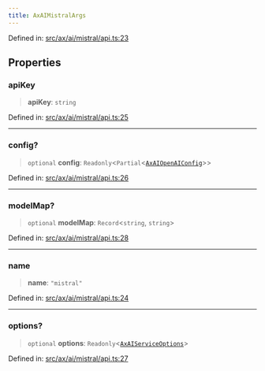 ```yaml
---
title: AxAIMistralArgs
---
```


Defined in: [src/ax/ai/mistral/api.ts:23](#apidocs/httpsgithubcomax-llmaxblob3b79ada8d723949fcd8a76c2b6f48cf69d8394f8srcaxaimistralapitsl23)

## Properties

<a id="apiKey"></a>

### apiKey

> **apiKey**: `string`

Defined in: [src/ax/ai/mistral/api.ts:25](#apidocs/httpsgithubcomax-llmaxblob3b79ada8d723949fcd8a76c2b6f48cf69d8394f8srcaxaimistralapitsl25)

***

<a id="config"></a>

### config?

> `optional` **config**: `Readonly`\<`Partial`\<[`AxAIOpenAIConfig`](#apidocs/typealiasaxaiopenaiconfig)\>\>

Defined in: [src/ax/ai/mistral/api.ts:26](#apidocs/httpsgithubcomax-llmaxblob3b79ada8d723949fcd8a76c2b6f48cf69d8394f8srcaxaimistralapitsl26)

***

<a id="modelMap"></a>

### modelMap?

> `optional` **modelMap**: `Record`\<`string`, `string`\>

Defined in: [src/ax/ai/mistral/api.ts:28](#apidocs/httpsgithubcomax-llmaxblob3b79ada8d723949fcd8a76c2b6f48cf69d8394f8srcaxaimistralapitsl28)

***

<a id="name"></a>

### name

> **name**: `"mistral"`

Defined in: [src/ax/ai/mistral/api.ts:24](#apidocs/httpsgithubcomax-llmaxblob3b79ada8d723949fcd8a76c2b6f48cf69d8394f8srcaxaimistralapitsl24)

***

<a id="options"></a>

### options?

> `optional` **options**: `Readonly`\<[`AxAIServiceOptions`](#apidocs/typealiasaxaiserviceoptions)\>

Defined in: [src/ax/ai/mistral/api.ts:27](#apidocs/httpsgithubcomax-llmaxblob3b79ada8d723949fcd8a76c2b6f48cf69d8394f8srcaxaimistralapitsl27)
